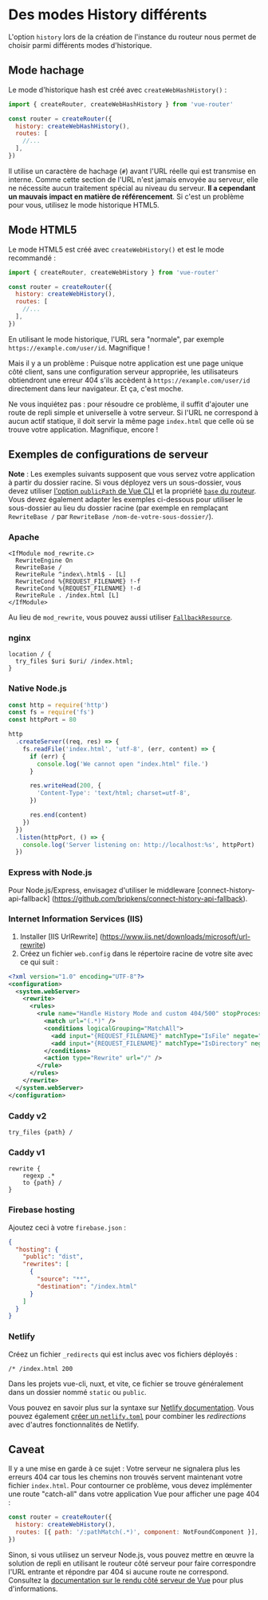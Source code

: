 # Des modes History différents

<VueSchoolLink 
  href="https://vueschool.io/lessons/history-mode"
  title="Learn about the differences between Hash Mode and HTML5 Mode"
/>

L'option `history` lors de la création de l'instance du routeur nous permet de choisir parmi différents modes d'historique.

## Mode hachage

Le mode d'historique hash est créé avec `createWebHashHistory()` :

```js
import { createRouter, createWebHashHistory } from 'vue-router'

const router = createRouter({
  history: createWebHashHistory(),
  routes: [
    //...
  ],
})
```

Il utilise un caractère de hachage (`#`) avant l'URL réelle qui est transmise en interne. Comme cette section de l'URL n'est jamais envoyée au serveur, elle ne nécessite aucun traitement spécial au niveau du serveur. **Il a cependant un mauvais impact en matière de référencement**. Si c'est un problème pour vous, utilisez le mode historique HTML5.

## Mode HTML5

Le mode HTML5 est créé avec `createWebHistory()` et est le mode recommandé :

```js
import { createRouter, createWebHistory } from 'vue-router'

const router = createRouter({
  history: createWebHistory(),
  routes: [
    //...
  ],
})
```

En utilisant le mode historique, l'URL sera "normale", par exemple `https://example.com/user/id`. Magnifique !

Mais il y a un problème : Puisque notre application est une page unique côté client, sans une configuration serveur appropriée, les utilisateurs obtiendront une erreur 404 s'ils accèdent à `https://example.com/user/id` directement dans leur navigateur. Et ça, c'est moche.

Ne vous inquiétez pas : pour résoudre ce problème, il suffit d'ajouter une route de repli simple et universelle à votre serveur. Si l'URL ne correspond à aucun actif statique, il doit servir la même page `index.html` que celle où se trouve votre application. Magnifique, encore !

## Exemples de configurations de serveur

**Note** : Les exemples suivants supposent que vous servez votre application à partir du dossier racine. Si vous déployez vers un sous-dossier, vous devez utiliser [l'option `publicPath` de Vue CLI](https://cli.vuejs.org/config/#publicpath) et la propriété [`base` du routeur](../../api/#createwebhistory). Vous devez également adapter les exemples ci-dessous pour utiliser le sous-dossier au lieu du dossier racine (par exemple en remplaçant `RewriteBase /` par `RewriteBase /nom-de-votre-sous-dossier/`).

### Apache

```apacheconf
<IfModule mod_rewrite.c>
  RewriteEngine On
  RewriteBase /
  RewriteRule ^index\.html$ - [L]
  RewriteCond %{REQUEST_FILENAME} !-f
  RewriteCond %{REQUEST_FILENAME} !-d
  RewriteRule . /index.html [L]
</IfModule>
```

Au lieu de `mod_rewrite`, vous pouvez aussi utiliser [`FallbackResource`](https://httpd.apache.org/docs/2.2/mod/mod_dir.html#fallbackresource).

### nginx

```nginx
location / {
  try_files $uri $uri/ /index.html;
}
```

### Native Node.js

```js
const http = require('http')
const fs = require('fs')
const httpPort = 80

http
  .createServer((req, res) => {
    fs.readFile('index.html', 'utf-8', (err, content) => {
      if (err) {
        console.log('We cannot open "index.html" file.')
      }

      res.writeHead(200, {
        'Content-Type': 'text/html; charset=utf-8',
      })

      res.end(content)
    })
  })
  .listen(httpPort, () => {
    console.log('Server listening on: http://localhost:%s', httpPort)
  })
```

### Express with Node.js

Pour Node.js/Express, envisagez d'utiliser le middleware [connect-history-api-fallback] (https://github.com/bripkens/connect-history-api-fallback).

### Internet Information Services (IIS)

1. Installer [IIS UrlRewrite] (https://www.iis.net/downloads/microsoft/url-rewrite)
2. Créez un fichier `web.config` dans le répertoire racine de votre site avec ce qui suit :

```xml
<?xml version="1.0" encoding="UTF-8"?>
<configuration>
  <system.webServer>
    <rewrite>
      <rules>
        <rule name="Handle History Mode and custom 404/500" stopProcessing="true">
          <match url="(.*)" />
          <conditions logicalGrouping="MatchAll">
            <add input="{REQUEST_FILENAME}" matchType="IsFile" negate="true" />
            <add input="{REQUEST_FILENAME}" matchType="IsDirectory" negate="true" />
          </conditions>
          <action type="Rewrite" url="/" />
        </rule>
      </rules>
    </rewrite>
  </system.webServer>
</configuration>
```

### Caddy v2

```
try_files {path} /
```

### Caddy v1

```
rewrite {
    regexp .*
    to {path} /
}
```

### Firebase hosting

Ajoutez ceci à votre `firebase.json` :

```json
{
  "hosting": {
    "public": "dist",
    "rewrites": [
      {
        "source": "**",
        "destination": "/index.html"
      }
    ]
  }
}
```

### Netlify

Créez un fichier `_redirects` qui est inclus avec vos fichiers déployés :

```
/* /index.html 200
```

Dans les projets vue-cli, nuxt, et vite, ce fichier se trouve généralement dans un dossier nommé `static` ou `public`.

Vous pouvez en savoir plus sur la syntaxe sur [Netlify documentation](https://docs.netlify.com/routing/redirects/rewrites-proxies/#history-pushstate-and-single-page-apps). Vous pouvez également [créer un `netlify.toml`](https://docs.netlify.com/configure-builds/file-based-configuration/) pour combiner les _redirections_ avec d'autres fonctionnalités de Netlify.

## Caveat

Il y a une mise en garde à ce sujet : Votre serveur ne signalera plus les erreurs 404 car tous les chemins non trouvés servent maintenant votre fichier `index.html`. Pour contourner ce problème, vous devez implémenter une route "catch-all" dans votre application Vue pour afficher une page 404 :

```js
const router = createRouter({
  history: createWebHistory(),
  routes: [{ path: '/:pathMatch(.*)', component: NotFoundComponent }],
})
```

Sinon, si vous utilisez un serveur Node.js, vous pouvez mettre en œuvre la solution de repli en utilisant le routeur côté serveur pour faire correspondre l'URL entrante et répondre par 404 si aucune route ne correspond. Consultez la [documentation sur le rendu côté serveur de Vue](https://v3.vuejs.org/guide/ssr/introduction.html#what-is-server-side-rendering-ssr) pour plus d'informations.
